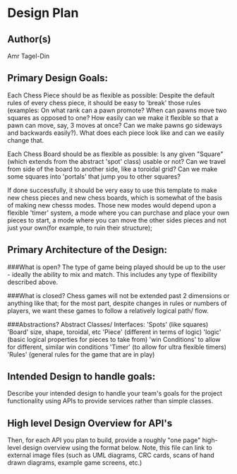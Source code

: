 # Design Plan

## Author(s)
Amr Tagel-Din

## Primary Design Goals:
Each Chess Piece should be as flexible as possible: Despite the default rules of every chess piece,
it should be easy to 'break' those rules (examples: On what rank can a pawn promote? When can pawns
move two squares as opposed to one? How easily can we make it flexible so that a pawn can move, say, 
3 moves at once? Can we make pawns go sideways and backwards easily?). What does each piece look like
and can we easily change that. 

Each Chess Board should be as flexible as possible: Is any given "Square" (which extends from the
abstract 'spot' class) usable or not? Can we travel from side of the board to another side, 
like a toroidal grid? Can we make some squares into 'portals' that jump you to other squares?

If done successfully, it should be very easy to use this template to make new chess pieces and new 
chess boards, which is somewhat of the basis of making new chesss modes.
Those new modes would depend upon a flexible 'timer' system, a mode where you can purchase and place
your own pieces to start, a mode where you can move the other sides pieces and not just your own(for
example, to ruin their structure);

## Primary Architecture of the Design:
###What is open?
The type of game being played should be up to the user - ideally the ability to mix and match.
This includes any type of flexibility described above.

###What is closed?
Chess games will not be extended past 2 dimensions or anything like that; for the most part, despite
changes in rules or numbers of players, we want these games to follow a relatively logical path/ flow.

###Abstractions?
Abstract Classes/ Interfaces:
'Spots' (like squares)
'Board' size, shape, toroidal, etc
'Piece' (different in terms of logic)
'logic' (basic logical properties for pieces to take from)
'win Conditions' to allow for different, similar win conditions
'Timer' (to allow for ultra flexible timers)
'Rules' (general rules for the game that are in play)

## Intended Design to handle goals:
Describe your intended design to handle your team's goals for the project
functionality using APIs to provide services rather than simple classes.


## High level Design Overview for API's
Then, for each API you plan to build, provide a roughly "one page" high-level design overview
using the format below. Note, this file can link to external image files
(such as UML diagrams, CRC cards, scans of hand drawn diagrams, example game screens, etc.)

